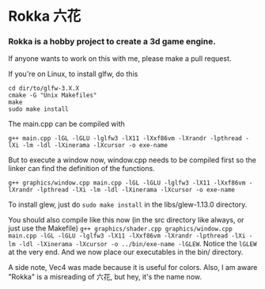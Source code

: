 # Rokka     六花

### Rokka is a hobby project to create a 3d game engine.

If anyone wants to work on this with me, please make a pull request.

If you're on Linux, to install glfw, do this
```
cd dir/to/glfw-3.X.X
cmake -G "Unix Makefiles"
make
sudo make install
```


The main.cpp can be compiled with

`g++ main.cpp -lGL -lGLU -lglfw3 -lX11 -lXxf86vm -lXrandr -lpthread -lXi -lm -ldl -lXinerama -lXcursor -o exe-name`

But to execute a window now, window.cpp needs to be compiled
first so the linker can find the definition of the functions.

`g++ graphics/window.cpp main.cpp -lGL -lGLU -lglfw3 -lX11 -lXxf86vm -lXrandr -lpthread -lXi -lm -ldl -lXinerama -lXcursor -o exe-name`




To install glew, just do `sudo make install` in the libs/glew-1.13.0 directory.

You should also compile like this now (in the src directory like always, or just use the Makefile) `g++ graphics/shader.cpp graphics/window.cpp main.cpp -lGL -lGLU -lglfw3 -lX11 -lXxf86vm -lXrandr -lpthread -lXi -lm -ldl -lXinerama -lXcursor -o ../bin/exe-name -lGLEW`.
Notice the `lGLEW` at the very end. And we now place our executables in the bin/
directory.


A side note, Vec4 was made because it is useful for colors.
Also, I am aware "Rokka" is a misreading of 六花, but hey, it's the name now.
